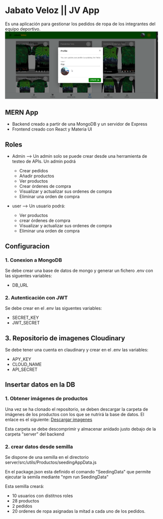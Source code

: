 # Jabato Veloz || JV App

Es una aplicación para gestionar los pedidos de ropa de los integrantes del equipo deportivo.
![JV App](client/public/assets/JVapp.png)

## MERN App

- Backend creado a partir de una MongoDB y un servidor de Express
- Frontend creado con React y Materia UI

## Roles

- Admin --> Un admin solo se puede crear desde una herramienta de testeo de APIs. Un admin podrá

  - Crear pedidos
  - Añadir productos
  - Ver productos
  - Crear órdenes de compra
  - Visualizar y actualizar sus ordenes de compra
  - Eliminar una orden de compra

- user --> Un usuario podrá:
  - Ver productos
  - crear órdenes de compra
  - Visualizar y actualizar sus ordenes de compra
  - Eliminar una orden de compra

## Configuracion

### 1. Conexion a MongoDB

Se debe crear una base de datos de mongo y generar un fichero .env con las siguentes variables:

- DB_URL

### 2. Autenticación con JWT

Se debe crear en el .env las siguentes variables:

- SECRET_KEY
- JWT_SECRET

## 3. Repositorio de imagenes Cloudinary

Se debe tener una cuenta en claudinary y crear en el .env las variables:

- APY_KEY
- CLOUD_NAME
- API_SECRET

## Insertar datos en la DB

### 1. Obtener imágenes de productos

Una vez se ha clonado el repositorio, se deben descargar la carpeta de imágenes de los productos con los que se nutrirá la base de datos. El enlace es el siguiente: [Descargar imagenes](https://mega.nz/file/tN1m1SLa#z0Fp2yoJcxYDvdZPKpRVU6vjO6foVxKDamf12F3H0Vs)

Esta carpeta se debe descomprimir y almacenar anidado justo debajo de la carpeta "server" del backend

### 2. crear datos desde semilla

Se dispone de una semilla en el directorio server/src/utils/Productos/seedingAppData.js

En el package.json esta definido el comando "SeedingData" que permite ejecutar la semila mediante "npm run SeedingData"

Esta semilla creará:

- 10 usuarios con distitnos roles
- 28 productos
- 2 pedidos
- 20 ordenes de ropa asignadas la mitad a cada uno de los pedidos.
